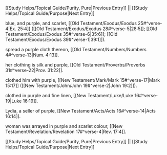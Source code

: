 [[Study Helps/Topical Guide/Purity, Pure|Previous Entry]]  ||  [[Study Helps/Topical Guide/Purpose|Next Entry]]

 blue, and purple, and scarlet, [[Old Testament/Exodus/Exodus 25#^verse-4|Ex. 25:4]] ([[Old Testament/Exodus/Exodus 28#^verse-5|28:5]]; [[Old Testament/Exodus/Exodus 35#^verse-6|35:6]]; [[Old Testament/Exodus/Exodus 39#^verse-1|39:1]]).

 spread a purple cloth thereon, [[Old Testament/Numbers/Numbers 4#^verse-13|Num. 4:13]].

 her clothing is silk and purple, [[Old Testament/Proverbs/Proverbs 31#^verse-22|Prov. 31:22]].

 clothed him with purple, [[New Testament/Mark/Mark 15#^verse-17|Mark 15:17]] ([[New Testament/John/John 19#^verse-2|John 19:2]]).

 clothed in purple and fine linen, [[New Testament/Luke/Luke 16#^verse-19|Luke 16:19]].

 Lydia, a seller of purple, [[New Testament/Acts/Acts 16#^verse-14|Acts 16:14]].

 woman was arrayed in purple and scarlet colour, [[New Testament/Revelation/Revelation 17#^verse-4|Rev. 17:4]].

[[Study Helps/Topical Guide/Purity, Pure|Previous Entry]]  ||  [[Study Helps/Topical Guide/Purpose|Next Entry]]